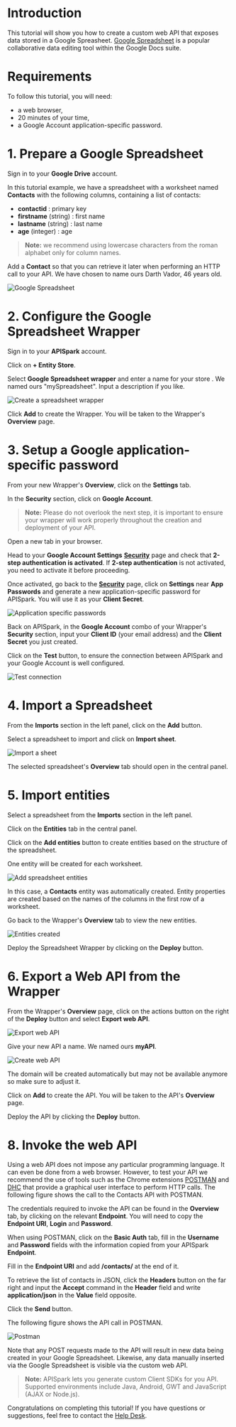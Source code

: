 # Introduction

This tutorial will show you how to create a custom web API that exposes data stored in a Google Spreasheet. <a href="
http://docs.google.com/" target="_blank">Google Spreadsheet</a> is a popular collaborative data editing tool within the Google Docs suite.

# Requirements

To follow this tutorial, you will need:

*   a web browser,
*   20 minutes of your time,
*   a Google Account application-specific password.

# 1. Prepare a Google Spreadsheet

Sign in to your **Google Drive** account.

In this tutorial example, we have a spreadsheet with a worksheet named **Contacts** with the following columns, containing a list of contacts:

*   **contactid** : primary key
*   **firstname** (string) : first name
*   **lastname** (string) : last name
*   **age** (integer) : age

> **Note:** we recommend using lowercase characters from the roman alphabet only for column names.

Add a **Contact** so that you can retrieve it later when performing an HTTP call to your API.
We have chosen to name ours Darth Vador, 46 years old.

![Google Spreadsheet](images/google-spreadsheet.png "Google Spreadsheet")

# 2. Configure the Google Spreadsheet Wrapper

Sign in to your **APISpark** account.

Click on **+ Entity Store**.

Select **Google Spreadsheet wrapper** and enter a name for your store . We named ours "mySpreadsheet". Input a description if you like.

![Create a spreadsheet wrapper](images/create-spreadsheet-wrapper.png "Create a spreadsheet wrapper")

Click **Add** to create the Wrapper. You will be taken to the Wrapper's **Overview** page.

# 3. Setup a Google application-specific password

From your new Wrapper's **Overview**, click on the **Settings** tab.

In the **Security** section, click on **Google Account**.

>**Note:** Please do not overlook the next step, it is important to ensure your wrapper will work properly throughout the creation and deployment of your API.

Open a new tab in your browser.

Head to your **Google Account Settings** <a href="
https://www.google.com/settings/security?hl=en" target="_blank">**Security**</a> page and check that **2-step authentication is activated**. If **2-step authentication** is not activated, you need to activate it before proceeding.

Once activated, go back to the <a href="
https://www.google.com/settings/security?hl=en" target="_blank">**Security**</a> page, click on **Settings** near **App Passwords** and generate a new application-specific password for APISpark. You will use it as your **Client Secret**.

![Application specific passwords](images/google-app-password.png "Application specific passwords")

Back on APISpark, in the **Google Account** combo of your Wrapper's **Security** section, input your **Client ID** (your email address) and the **Client Secret** you just created.

Click on the **Test** button, to ensure the connection between APISpark and your Google Account is well configured.

![Test connection](images/enter-google-account.png "Test connection")

# 4. Import a Spreadsheet

From the **Imports** section in the left panel, click on the **Add** button.

Select a spreadsheet to import and click on **Import sheet**.

![Import a sheet](images/import-sheet.jpg "Import a sheet")

The selected spreadsheet's **Overview** tab should open in the central panel.

# 5. Import entities

Select a spreadsheet from the **Imports** section in the left panel.

Click on the **Entities** tab in the central panel.

Click on the **Add entities** button to create entities based on the structure of the spreadsheet.

One entity will be created for each worksheet.

![Add spreadsheet entities](images/add-spreadsheet-entities.png "Add spreadsheet entities")

In this case, a **Contacts** entity was automatically created. Entity properties are created based on the names of the columns in the first row of a worksheet.

Go back to the Wrapper's **Overview** tab to view the new entities.

![Entities created](images/new-spreadsheet-entities.png "Entities created")

Deploy the Spreadsheet Wrapper by clicking on the **Deploy** button.


# 6. Export a Web API from the Wrapper

From the Wrapper's **Overview** page, click on the actions button on the right of the **Deploy** button and select **Export web API**.

![Export web API](images/export-api-from-spreadsheet.png "Export web API")

Give your new API a name. We named ours **myAPI**.

![Create web API](images/create-spreadsheet-api.png "Create web API")

The domain will be created automatically but may not be available anymore so make sure to adjust it.

Click on **Add** to create the API. You will be taken to the API's **Overview** page.

Deploy the API by clicking the **Deploy** button.

# 8. Invoke the web API

Using a web API does not impose any particular programming language.
It can even be done from a web browser. However, to test your API we recommend the use of tools such as the Chrome extensions
<a href="
https://chrome.google.com/webstore/detail/postman-rest-client/fdmmgilgnpjigdojojpjoooidkmcomcm?utm_source=chrome-ntp-icon" target="_blank">POSTMAN</a> and <a href="
http://sprintapi.com/dhcs.html" target="_blank">DHC</a> that provide a graphical user interface to perform HTTP calls. The following figure shows the call to the Contacts API with POSTMAN.


The credentials required to invoke the API can be found in the **Overview** tab, by clicking on the relevant **Endpoint**.
You will need to copy the **Endpoint URI**, **Login** and **Password**.

When using POSTMAN, click on the **Basic Auth** tab, fill in the **Username** and **Password** fields with the information copied from your APISpark **Endpoint**.


Fill in the **Endpoint URI** and add **/contacts/** at the end of it.

To retrieve the list of contacts in JSON, click the **Headers** button on the far right and input the **Accept** command in the **Header** field and write **application/json** in the **Value** field opposite.

Click the **Send** button.

The following figure shows the API call in POSTMAN.

![Postman](images/postman-gsheet.jpg "Postman")

Note that any POST requests made to the API will result in new data being created in your Google Spreadsheet. Likewise, any data manually inserted via the Google Spreadsheet is visible via the custom web API.

>**Note:** APISpark lets you generate custom Client SDKs for you API. Supported environments include Java, Android, GWT and JavaScript (AJAX or Node.js).

Congratulations on completing this tutorial! If you have questions or suggestions, feel free to contact the <a href="http://support.restlet.com/" target="_blank">Help Desk</a>.
